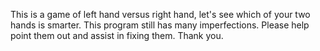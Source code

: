 This is a game of left hand versus right hand, let's see which of your two hands is smarter.
This program still has many imperfections. Please help point them out and assist in fixing them. Thank you.
